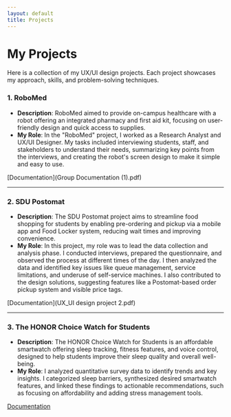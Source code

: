 ```yaml
---
layout: default
title: Projects
---
```


# My Projects

Here is a collection of my UX/UI design projects. Each project showcases my approach, skills, and problem-solving techniques.

### 1. **RoboMed**
- **Description**: RoboMed aimed to provide on-campus healthcare with a robot offering an integrated pharmacy and first aid kit, focusing on user-friendly design and quick access to supplies.
- **My Role**: In the "RoboMed" project, I worked as a Research Analyst and UX/UI Designer. My tasks included interviewing students, staff, and stakeholders to understand their needs, summarizing key points from the interviews, and creating the robot's screen design to make it simple and easy to use.

[Documentation](Group Documentation (1).pdf)

---

### 2. **SDU Postomat**
- **Description**: The SDU Postomat project aims to streamline food shopping for students by enabling pre-ordering and pickup via a mobile app and Food Locker system, reducing wait times and improving convenience.
- **My Role**: In this project, my role was to lead the data collection and analysis phase. I conducted interviews, prepared the questionnaire, and observed the process at different times of the day. I then analyzed the data and identified key issues like queue management, service limitations, and underuse of self-service machines. I also contributed to the design solutions, suggesting features like a Postomat-based order pickup system and visible price tags.

[Documentation](UX_UI design project 2.pdf)

---

### 3. **The HONOR Choice Watch for Students**
- **Description**: The HONOR Choice Watch for Students is an affordable smartwatch offering sleep tracking, fitness features, and voice control, designed to help students improve their sleep quality and overall well-being.
- **My Role**: I analyzed quantitative survey data to identify trends and key insights. I categorized sleep barriers, synthesized desired smartwatch features, and linked these findings to actionable recommendations, such as focusing on affordability and adding stress management tools.

[Documentation](https://www.canva.com/design/DAGY9onhzKo/6M6o1Iz-n45p_Ggrzvoj8g/edit?utm_content=DAGY9onhzKo&utm_campaign=designshare&utm_medium=link2&utm_source=sharebutton)
